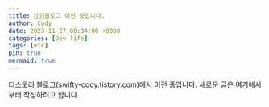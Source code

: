 ```yaml
---
title: 🧑🏻‍💻블로그 이전 중입니다.
author: Cody
date: 2023-11-27 00:34:00 +0800
categories: [Dev life]
tags: [etc]
pin: true
mermaid: true
---
```


티스토리 블로그(swifty-cody.tistory.com)에서 이전 중입니다.
새로운 글은 여기에서부터 작성하려고 합니다.